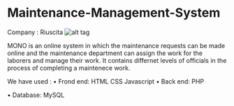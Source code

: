# Maintenance-Management-System
Company : Riuscita
![alt tag](https://github.com/riuscita/Maintenance-Management-System/blob/master/mono.png)

MONO is an online system in which the maintenance requests can be made online and the maintenance department can assign the work for the laborers and manage their work. It contains differnet levels of officials in the process of completing a maintenece work.

We have used :
•	Frond end: 	HTML
			        CSS
              Javascript
•	Back end: 	PHP

•	Database:	MySQL
